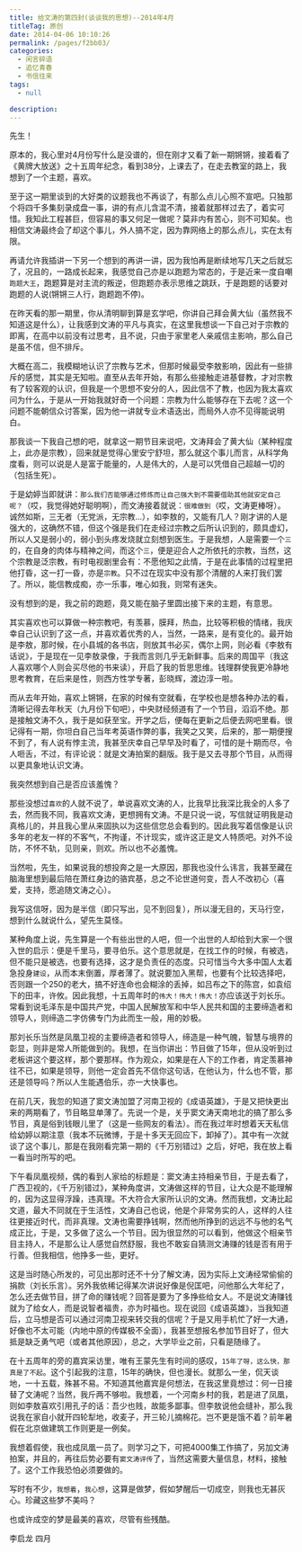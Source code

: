 ```yaml
---
title: 给文涛的第四封(谈谈我的思想)--2014年4月
titleTag: 原创
date: 2014-04-06 10:10:26
permalink: /pages/f2bb03/
categories: 
  - 闲言碎语
  - 追忆青春
  - 书信往来
tags: 
  - null

description: 
---
```


先生！

原本的，我心里对4月份写什么是没谱的，但在刚才又看了新一期锵锵，接着看了《黄牌大放送》之十五周年纪念，看到38分，上课去了，在走去教室的路上，我想到了一个主题，喜欢。

至于这一期里谈到的大好类的议题我也不再谈了，有那么点儿心照不宣吧。只独那个将四千多集刻录成盘一事，讲的有点儿含混不清，接着就那样过去了，着实可惜。我知此工程甚巨，但容易的事又何足一做呢？莫非内有苦心，则不可知矣。也相信文涛最终会了却这个事儿，外人搞不定，因为靠网络上的那么点儿，实在太有限。

再请允许我插讲一下另一个想到的再讲一讲，因为我怕再是断续地写几天之后就忘了，况且的，一路成长起来，我感觉自己亦是以跑题为常态的，于是近来一度自嘲`跑题大王`，跑题算是对主流的叛逆，但跑题亦表示思维之跳跃，于是跑题的话要对跑题的人说(锵锵三人行，跑题跑不停)。

在昨天看的那一期里，你从清明聊到算是玄学吧，你讲自己拜会黄大仙（虽然我不知道这是什么），让我感到文涛的平凡与真实，在这里我想谈一下自己对于宗教的即离，在高中以前没有过思考，且不说，只由于家里老人亲戚信主影响，那么自己是虽不信，但不排斥。

大概在高二，我模糊地认识了宗教与艺术，但那时候最受李敖影响，因此有一些排斥的感觉，其实是无知啦。直至从去年开始，有那么些接触走进基督教，才对宗教有了较客观的认识，但我是一个思想不安分的人，因此信不了教，也因为我太喜欢问为什么，于是从一开始我就好奇一个问题：宗教为什么能够存在下去呢？这一个问题不能朝信众讨答案，因为他一讲就专业术语迭出，而局外人亦不见得能说明白。

那我谈一下我自己想的吧，就拿这一期节目来说吧，文涛拜会了黄大仙（某种程度上，此亦是宗教），回来就是觉得心里安宁舒坦，那么就这个事儿而言，从科学角度看，则可以说是人是富于能量的，人是伟大的，人是可以凭借自己超越一切的（包括生死）。

于是幼婷当即就讲：`那么我们否能够通过修炼而让自己强大到不需要借助其他就安定自己呢？`（哎，我觉得她好聪明啊），而文涛接着就说：`很难做到`（哎，文涛更棒呀）。诚然如斯，三无者（无党派，无宗教...），如李敖的，又能有几人？刚才讲的人是强大的，这确然不错，但这个强是我们在走经过宗教之后所认识到的，颇具虚幻，所以人又是弱小的，弱小到头疼发烧就立刻想到医生。于是我想，人是需要一个`三`的，在自身的肉体与精神之间，而这个`三`，便是迎合人之所依托的宗教，当然，这个宗教是泛宗教，有时电视剧里会有：不愿他知之此情，于是在此事情的过程里把他打昏，这一打一昏，亦是`宗教`。只不过在现实中没有那个清醒的人来打我们罢了。所以，能信教成痴，亦一乐事，唯心如我，则常有迷失。

没有想到的是，我之前的跑题，竟又能在脑子里圆出接下来的主题，有意思。

其实喜欢也可以算做一种宗教吧，有羡慕，膜拜，热血，比较等积极的情绪，我庆幸自己认识到了这一点，并喜欢着优秀的人，当然，一路来，是有变化的。最开始是李敖，那时候，在小县城的各书店，则放其书必买，偶尔上网，则必看《李敖有话说》，于是现在一见李敖录像，于我而言则几乎无新鲜事。后来的周国平（我这人喜欢哪个人则会买尽他的书来读），开启了我的哲思思维。钱理群使我更冷静地思考教育，在后来是性，则西方性学专著，彭晓辉，渡边淳一啦。

而从去年开始，喜欢上锵锵，在家的时候有空就看，在学校也是想各种办法的看，清晰记得去年秋天（九月份下旬吧），中央财经频道有了一个节目，滔滔不绝。那是接触文涛不久，我于是如获至宝。开学之后，便每在更新之后便去网吧里看。很记得有一期，你坦白自己当年考英语作弊的事，我笑之又笑，后来的，那一期便搜不到了，有人说有悖主流，我甚至庆幸自己早早及时看了，可惜的是十期而尽，令人咂舌，不过，有评论说：就是文涛拍案的翻版。我于是又去寻那个节目，从而得以更具象地认识文涛。

我突然想到自己是否应该羞愧？

那些没想过`喜欢`的人就不说了，单说喜欢文涛的人，比我早比我深比我全的人多了去，然而我不同，我喜欢文涛，更想拥有文涛。不是只说一说，写信就证明我是动真格儿的，并且我心里从来固执以为这些信您总会看到的。因此我写着信像是认识多年的老友一样的不客气，不拘谨，不计现实，或许这正是文人特质吧。对外不设防，不怀不轨，见则亲，则欢。所以也不必羞愧。

当然啦，先生，如果说我的想投奔之是一大原因，那我也没什么讳言，我甚至藏在脑海里想到最后陪在萧红身边的骆宾基，总之不论世道何变，吾人不改初心（喜爱，支持，愿追随文涛之心）。

我写这信呀，因为是半信（即只写出，见不到回复），所以漫无目的，天马行空，想到什么就说什么，望先生莫怪。

某种角度上说，先生算是一个有些出世的人吧，但一个出世的人却给到大家一个很入世的启示：便是千里马，要寻伯乐。这个意思就是，在找工作的时候，有被选，但不能只是被选，也要有选择，这才是负责任的态度。只可惜当今大多中国人太着急投身`建设`，从而本末倒置，厚者薄了。就说要加入黑帮，也要有个比较选择吧，否则跟一个250的老大，搞不好连命也会糊涂的丢掉，如吕布之下的陈宫，如袁绍下的田丰，许攸。因此我想，十五周年时的`伟大！伟大！伟大！`亦应该送于刘长乐。常看到说毛泽东是中国共产党，中国人民解放军和中华人民共和国的主要缔造者和领导人，则缔造二字仿佛专门为此而生一般，用的妙极。

那刘长乐当然是凤凰卫视的主要缔造者和领导人，缔造是一种气魄，智慧与境界的彰显，则非是常人所能做到的。我想，在当你讲出：节目做了15年，但从没听到过老板讲这个要这样，那个要那样。作为观众，如果是在人下的工作者，肯定羡慕神往不已，如果是领导，则他一定会首先不信你这句话，在他认为，什么也不管，那还是领导吗？所以人生能遇伯乐，亦一大快事也。

在前几天，我忽的知道了窦文涛加盟了河南卫视的《成语英雄》，于是又把快更出来的两期看了，节目略显单薄了。先说一个是，关乎窦文涛天南地北的搞了那么多节目，真是俗到钱眼儿里了（这是一些网友的看法）。而在我过年时想着天天私信给幼婷以期注意（我本不玩微博，于是十多天无回应下，卸掉了）。其中有一次就谈了这个事儿，那是在我刚看完第一期的《千万别错过》之后，好吧，我在放上看一看当时所写的吧。

下午看凤凰视频，偶的看到人家给的标题是：窦文涛主持相亲节目，于是去看了，广西卫视的，《千万别错过》，某种角度讲，文涛做这样的节目，让大众是不能理解的，因为这显得浮躁，违真理。不大符合大家所认识的文涛。然而我想，文涛比起文道，最大不同就在于生活性，文涛自己也说，他是个非常务实的人，这样的人往往更接近时代，而非真理。文涛也需要挣钱啊，然而他所挣到的远远不与他的名气成正比，于是，又多做了这么一个节目。因为很显然的可以看到，他做这个相亲节目主持人，不是那么让人感觉自然舒服，我也不敢妄自猜测文涛赚的钱是否有用于行善。但我相信，他挣多一些，更好。

这是当时随心所发的，可见出那时还不十分了解文涛，因为实际上文涛经常偷偷的捐款（刘长乐言）。另外我依稀记得某次讲说好像是倪匡吧，问他那么大年纪了，怎么还去做节目，拼了命的赚钱呢？回答是要为了多挣些给女人。不是说文涛赚钱就为了给女人，而是说智者福贵，亦为时福也。现在说回《成语英雄》，当我知道后，立马想是否可以通过河南卫视来转交我的信呢？于是又用手机忙了好一大通，好像也不太可能（内地中原的传媒极不全面），我甚至想报名参加节目好了，但大抵是缺乏勇气吧（或者其他原因），总之，大学毕业之前，只看是随缘了。

在十五周年的旁的嘉宾采访里，唯有王蒙先生有时间的感叹，`15年了呀，这么快，那真是了不起`。这个引起我的注意，15年的确快，但也漫长。就那么一坐，侃天谈地，一十五载，殊甚不易。不知道其他嘉宾是何想法，在我这里竟想过：何一日接替了文涛呢？当然，我斤两不够啦。我想着，一个河南乡村的我，若是进了凤凰，则如李敖喜欢引用孔子的话：吾少也贱，故能多鄙事。但李敖说他会缝补，那么我说我在家自小就开四轮犁地，收麦子，开三轮儿摘棉花。岂不更是饿不着？前年暑假在北京做建筑工作则更是一例矣。

我想着假使，我也成凤凰一员了。则学习之下，可把4000集工作搞了，另加文涛拍案，并且的，再往后势必要有`窦文涛评传`了，当然这需要大量信息，材料，接触了。这个工作我恐怕必须要做的。

写时有不少，`我想着`，`我心想`，这算是做梦，假如梦醒后一切成空，则我也无甚灰心。珍藏这些梦不美吗？

也或许成空的梦是最美的喜欢，尽管有些残酷。

李启龙 四月
